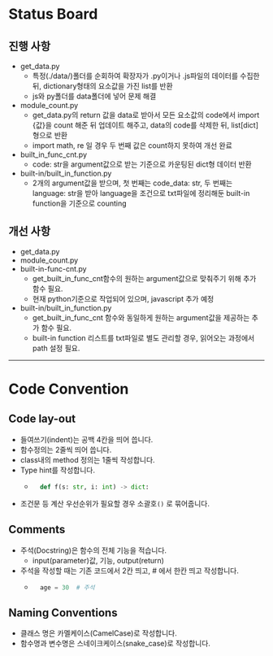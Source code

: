 # Status Board
## 진행 사항
- get_data.py
    - 특정(./data/)폴더를 순회하여 확장자가 .py이거나 .js파일의 데이터를 수집한 뒤, dictionary형태의 요소값을 가진 list를 반환
    - js와 py폴더를 data폴더에 넣어 문제 해결
- module_count.py
    - get_data.py의 return 값을 data로 받아서 모든 요소값의 code에서 import {값}을 count 해준 뒤 업데이트 해주고, data의 code를 삭제한 뒤, list[dict]형으로 반환
    - import math, re 일 경우 두 번째 값은 count하지 못하여 개선 완료
- built_in_func_cnt.py
    - code: str을 argument값으로 받는 기준으로 카운팅된 dict형 데이터 반환
- built-in/built_in_function.py
    - 2개의 argument값을 받으며, 첫 번째는 code_data: str, 두 번째는 language: str을 받아 language을 조건으로 txt파일에 정리해둔 built-in function을 기준으로 counting


## 개선 사항
- get_data.py
- module_count.py
- built-in-func-cnt.py
    - get_built_in_func_cnt함수의 원하는 argument값으로 맞춰주기 위해 추가 함수 필요.
    - 현재 python기준으로 작업되어 있으며, javascript 추가 예정
- built-in/built_in_function.py
    - get_built_in_func_cnt 함수와 동일하게 원하는 argument값을 제공하는 추가 함수 필요.
    - built-in function 리스트를 txt파일로 별도 관리할 경우, 읽어오는 과정에서 path 설정 필요.


---
# Code Convention

## Code lay-out
- 들여쓰기(indent)는 공백 4칸을 띄어 씁니다.
- 함수정의는 2줄씩 띄어 씁니다.
- class내의 method 정의는 1줄씩 작성합니다.
- Type hint를 작성합니다.
    - ```py
        def f(s: str, i: int) -> dict:
        ```
- 조건문 등 계산 우선순위가 필요할 경우 소괄호`()` 로 묶어줍니다.

## Comments
- 주석(Docstring)은 함수의 전체 기능을 적습니다.
    - input(parameter)값, 기능, output(return)
- 주석을 작성할 때는 기존 코드에서 2칸 띄고, # 에서 한칸 띄고 작성합니다.
    - ```py
        age = 30  # 주석
        ```

## Naming Conventions
- 클래스 명은 카멜케이스(CamelCase)로 작성합니다.
- 함수명과 변수명은 스네이크케이스(snake_case)로 작성합니다.
